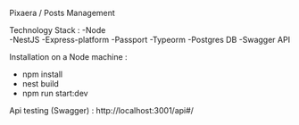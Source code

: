 Pixaera / Posts Management 

Technology Stack :
-Node <BR/>
-NestJS
-Express-platform 
-Passport 
-Typeorm
-Postgres DB 
-Swagger API 

Installation on a Node machine :

- npm install 
- nest build 
- npm run start:dev

Api testing (Swagger) :
http://localhost:3001/api#/
